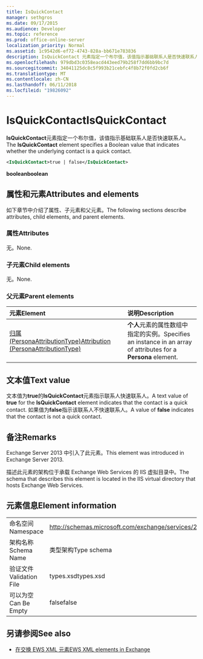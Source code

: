```yaml
---
title: IsQuickContact
manager: sethgros
ms.date: 09/17/2015
ms.audience: Developer
ms.topic: reference
ms.prod: office-online-server
localization_priority: Normal
ms.assetid: 1c9542d6-ef72-4743-828a-bb671e783836
description: IsQuickContact 元素指定一个布尔值，该值指示基础联系人是否快速联系人。
ms.openlocfilehash: 979dbd3c0358eacd443eed79b258f7dd6bb9bc7d
ms.sourcegitcommit: 34041125dc8c5f993b21cebfc4f8b72f0fd2cb6f
ms.translationtype: MT
ms.contentlocale: zh-CN
ms.lasthandoff: 06/11/2018
ms.locfileid: "19826092"
---
```

# <a name="isquickcontact"></a><span data-ttu-id="b5fac-103">IsQuickContact</span><span class="sxs-lookup"><span data-stu-id="b5fac-103">IsQuickContact</span></span>

<span data-ttu-id="b5fac-104">**IsQuickContact**元素指定一个布尔值，该值指示基础联系人是否快速联系人。</span><span class="sxs-lookup"><span data-stu-id="b5fac-104">The **IsQuickContact** element specifies a Boolean value that indicates whether the underlying contact is a quick contact.</span></span> 
  
```XML
<IsQuickContact>true | false</IsQuickContact>
```

 <span data-ttu-id="b5fac-105">**boolean**</span><span class="sxs-lookup"><span data-stu-id="b5fac-105">**boolean**</span></span>
## <a name="attributes-and-elements"></a><span data-ttu-id="b5fac-106">属性和元素</span><span class="sxs-lookup"><span data-stu-id="b5fac-106">Attributes and elements</span></span>

<span data-ttu-id="b5fac-107">如下章节中介绍了属性、子元素和父元素。</span><span class="sxs-lookup"><span data-stu-id="b5fac-107">The following sections describe attributes, child elements, and parent elements.</span></span>
  
### <a name="attributes"></a><span data-ttu-id="b5fac-108">属性</span><span class="sxs-lookup"><span data-stu-id="b5fac-108">Attributes</span></span>

<span data-ttu-id="b5fac-109">无。</span><span class="sxs-lookup"><span data-stu-id="b5fac-109">None.</span></span>
  
### <a name="child-elements"></a><span data-ttu-id="b5fac-110">子元素</span><span class="sxs-lookup"><span data-stu-id="b5fac-110">Child elements</span></span>

<span data-ttu-id="b5fac-111">无。</span><span class="sxs-lookup"><span data-stu-id="b5fac-111">None.</span></span>
  
### <a name="parent-elements"></a><span data-ttu-id="b5fac-112">父元素</span><span class="sxs-lookup"><span data-stu-id="b5fac-112">Parent elements</span></span>

|<span data-ttu-id="b5fac-113">**元素**</span><span class="sxs-lookup"><span data-stu-id="b5fac-113">**Element**</span></span>|<span data-ttu-id="b5fac-114">**说明**</span><span class="sxs-lookup"><span data-stu-id="b5fac-114">**Description**</span></span>|
|:-----|:-----|
|[<span data-ttu-id="b5fac-115">归属 (PersonaAttributionType)</span><span class="sxs-lookup"><span data-stu-id="b5fac-115">Attribution (PersonaAttributionType)</span></span>](attribution-personaattributiontype.md) <br/> |<span data-ttu-id="b5fac-116">**个人**元素的属性数组中指定的实例。</span><span class="sxs-lookup"><span data-stu-id="b5fac-116">Specifies an instance in an array of attributes for a **Persona** element.</span></span>  <br/> |
   
## <a name="text-value"></a><span data-ttu-id="b5fac-117">文本值</span><span class="sxs-lookup"><span data-stu-id="b5fac-117">Text value</span></span>

<span data-ttu-id="b5fac-118">文本值为**true**的**IsQuickContact**元素指示联系人快速联系人。</span><span class="sxs-lookup"><span data-stu-id="b5fac-118">A text value of **true** for the **IsQuickContact** element indicates that the contact is a quick contact.</span></span> <span data-ttu-id="b5fac-119">如果值为**false**指示该联系人不快速联系人。</span><span class="sxs-lookup"><span data-stu-id="b5fac-119">A value of **false** indicates that the contact is not a quick contact.</span></span> 
  
## <a name="remarks"></a><span data-ttu-id="b5fac-120">备注</span><span class="sxs-lookup"><span data-stu-id="b5fac-120">Remarks</span></span>

<span data-ttu-id="b5fac-121">Exchange Server 2013 中引入了此元素。</span><span class="sxs-lookup"><span data-stu-id="b5fac-121">This element was introduced in Exchange Server 2013.</span></span>
  
<span data-ttu-id="b5fac-122">描述此元素的架构位于承载 Exchange Web Services 的 IIS 虚拟目录中。</span><span class="sxs-lookup"><span data-stu-id="b5fac-122">The schema that describes this element is located in the IIS virtual directory that hosts Exchange Web Services.</span></span>
  
## <a name="element-information"></a><span data-ttu-id="b5fac-123">元素信息</span><span class="sxs-lookup"><span data-stu-id="b5fac-123">Element information</span></span>

|||
|:-----|:-----|
|<span data-ttu-id="b5fac-124">命名空间</span><span class="sxs-lookup"><span data-stu-id="b5fac-124">Namespace</span></span>  <br/> |http://schemas.microsoft.com/exchange/services/2006/types  <br/> |
|<span data-ttu-id="b5fac-125">架构名称</span><span class="sxs-lookup"><span data-stu-id="b5fac-125">Schema Name</span></span>  <br/> |<span data-ttu-id="b5fac-126">类型架构</span><span class="sxs-lookup"><span data-stu-id="b5fac-126">Type schema</span></span>  <br/> |
|<span data-ttu-id="b5fac-127">验证文件</span><span class="sxs-lookup"><span data-stu-id="b5fac-127">Validation File</span></span>  <br/> |<span data-ttu-id="b5fac-128">types.xsd</span><span class="sxs-lookup"><span data-stu-id="b5fac-128">types.xsd</span></span>  <br/> |
|<span data-ttu-id="b5fac-129">可以为空</span><span class="sxs-lookup"><span data-stu-id="b5fac-129">Can Be Empty</span></span>  <br/> |<span data-ttu-id="b5fac-130">false</span><span class="sxs-lookup"><span data-stu-id="b5fac-130">false</span></span>  <br/> |
   
## <a name="see-also"></a><span data-ttu-id="b5fac-131">另请参阅</span><span class="sxs-lookup"><span data-stu-id="b5fac-131">See also</span></span>



- [<span data-ttu-id="b5fac-132">在交换 EWS XML 元素</span><span class="sxs-lookup"><span data-stu-id="b5fac-132">EWS XML elements in Exchange</span></span>](ews-xml-elements-in-exchange.md)

